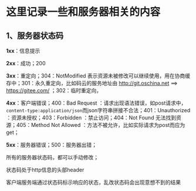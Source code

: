 # 这里记录一些和服务器相关的内容

## 1、服务器状态码

**1xx**：信息提示

**2xx**：成功；200

**3xx**：重定向；304：NotModified 表示资源未被修改可以继续使用，用在协商缓存中；301：永久重定向，比如码云的服务地址由 http://git.oschina.net ==>  https://gitee.com/ ；302：临时重定向，

**4xx**：客户端错误；400：Bad Request ：请求出现语法错误，如post请求中，`content-type:application/json`而json字符串拼接不合法；401：Unauthorized ：资源未授权；403：Forbidden ：禁止访问；404：Not Found 无法找到资源；405：Method Not Allowed ：方法不被允许，比如实际请求为post而应为get；

**5xx**：服务器错误；500：服务器出错；

所有的服务器状态码，都可以手动修改；

状态码处于http信息的头部header

客户端服务端通过状态码标示响应的状态，乱改状态码会出现意想不到的结果